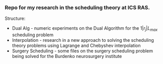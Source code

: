 ### Repo for my research in the scheduling theory at ICS RAS.

Structure:

- Dual Alg - numeric experiments on the Dual Algorithm for the $1 | r_j | L_{max}$ scheduling problem
- Interpolation - research in a new approach to solving the scheduling theory problems using Lagrange and Chebyshev interpolation
- Surgery Scheduling - some files on the surgery scheduling problem being solved for the Burdenko neurosurgery institute
